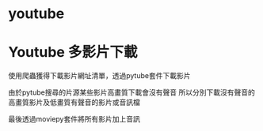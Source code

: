 # youtube

Youtube 多影片下載
==

使用爬蟲獲得下載影片網址清單，透過pytube套件下載影片

由於pytube搜尋的片源某些影片高畫質下載會沒有聲音
所以分別下載沒有聲音的高畫質影片及低畫質有聲音的影片或音訊檔

最後透過moviepy套件將所有影片加上音訊
